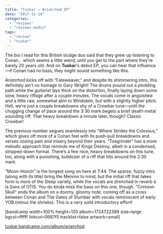 ```yaml
---
title: "Tuskar – Arianrhod EP"
date: "2017-11-14"
categories: 
  - "reviews"
  - "reviews-audio"
tags: 
  - "review"
  - "tuskar"
---
```


The bio I read for this British sludge duo said that they grew up listening to Conan… which seems a little weird, until you get to the part where they’re barely 20 years old. And on **Tuskar**'s debut EP, you can hear that influence—if Conan had no bass, they might sound something like this.

_Arianrhod_ kicks off with “Fateweaver,” and despite its shimmering intro, this definitely ain’t no homage to Gary Wright! The drums pound out a plodding path while the guitarist lays thick on the distortion, finally laying down some slow, heavy riffage after a couple minutes. The vocals come in anguished and a little raw, somewhat akin to Windstein, but with a slightly higher pitch. Hell, we’re just a couple breakdowns shy of a Crowbar tune—until the chugging change of pace around the 3:30 mark begets a brief death-metal sounding riff. That heavy breakdown a minute later, though? Classic Crowbar!

The previous number segues seamlessly into “Where Strides the Colossus,” which gives off more of a Conan feel with its push-pull breakdowns and verses oozing pain and misery beyond their years. “Toegrinder” has a more melodic approach that reminds me of Kings Destroy, albeit in a condensed, stripped-down format. There’s a few nice, heavy breakdowns on this tune, too, along with a punishing, bulldozer of a riff that hits around the 2:30 mark.

“Moon-Hooch” is the longest song on here at 7:44. The sparse, fuzzy intro (along with its title) bring the Melvins to mind, but the initial riff that takes form is more of the Sleep variety, while the vocals are drenched in reverb à la Sons of OTIS. You do kinda miss the bass on this one, though. “Crimson Skull” ends the album on a doomy, gloomy note, coming off as a cross between Conan and The Gates of Slumber with vocals reminiscent of early YOB (minus the shrieks). This is a very solid introductory effort!

\[bandcamp width=100% height=120 album=1724722389 size=large bgcol=ffffff linkcol=0687f5 tracklist=false artwork=small\]

[tuskar.bandcamp.com/album/arianrhod](https://tuskar.bandcamp.com/album/arianrhod)
